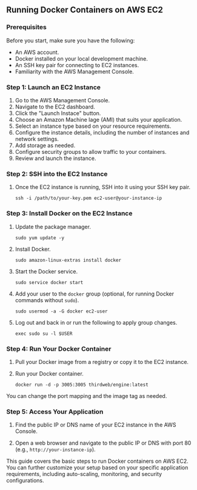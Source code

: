 ## Running Docker Containers on AWS EC2

### Prerequisites

Before you start, make sure you have the following:

- An AWS account.
- Docker installed on your local development machine.
- An SSH key pair for connecting to EC2 instances.
- Familiarity with the AWS Management Console.

### Step 1: Launch an EC2 Instance

1. Go to the AWS Management Console.
2. Navigate to the EC2 dashboard.
3. Click the "Launch Instace" button.
4. Choose an Amazon Machine Iage (AMI) that suits your application.
5. Select an instance type based on your resource requirements.
6. Configure the instance details, including the number of instances and network settings.
7. Add storage as needed.
8. Configure security groups to allow traffic to your containers.
9. Review and launch the instance.

### Step 2: SSH into the EC2 Instance

1. Once the EC2 instance is running, SSH into it using your SSH key pair.
   ```shell
   ssh -i /path/to/your-key.pem ec2-user@your-instance-ip
   ```

### Step 3: Install Docker on the EC2 Instance

1. Update the package manager.

   ```shell
   sudo yum update -y
   ```

2. Install Docker.

   ```shell
   sudo amazon-linux-extras install docker
   ```

3. Start the Docker service.

   ```shell
   sudo service docker start
   ```

4. Add your user to the `docker` group (optional, for running Docker commands without `sudo`).

   ```shell
   sudo usermod -a -G docker ec2-user
   ```

5. Log out and back in or run the following to apply group changes.
   ```shell
   exec sudo su -l $USER
   ```

### Step 4: Run Your Docker Container

1. Pull your Docker image from a registry or copy it to the EC2 instance.

2. Run your Docker container.
   ```shell
   docker run -d -p 3005:3005 thirdweb/engine:latest
   ```

You can change the port mapping and the image tag as needed.

### Step 5: Access Your Application

1. Find the public IP or DNS name of your EC2 instance in the AWS Console.

2. Open a web browser and navigate to the public IP or DNS with port 80 (e.g., `http://your-instance-ip`).

This guide covers the basic steps to run Docker containers on AWS EC2. You can further customize your setup based on your specific application requirements, including auto-scaling, monitoring, and security configurations.

